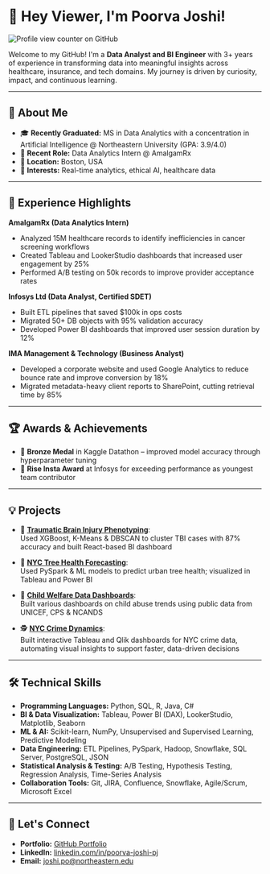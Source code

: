 # 👋 Hey Viewer, I'm Poorva Joshi!

![Profile view counter on GitHub](https://komarev.com/ghpvc/?username=poorva-pjoshi&style=for-the-badge)

Welcome to my GitHub! I'm a **Data Analyst and BI Engineer** with 3+ years of experience in transforming data into meaningful insights across healthcare, insurance, and tech domains. My journey is driven by curiosity, impact, and continuous learning.

---

## 🚀 About Me
- 🎓 **Recently Graduated:** MS in Data Analytics with a concentration in Artificial Intelligence @ Northeastern University (GPA: 3.9/4.0)
- 💼 **Recent Role:** Data Analytics Intern @ AmalgamRx
- 📍 **Location:** Boston, USA
- 🌱 **Interests:** Real-time analytics, ethical AI, healthcare data

---

## 🏢 Experience Highlights

**AmalgamRx (Data Analytics Intern)**  
- Analyzed 15M healthcare records to identify inefficiencies in cancer screening workflows  
- Created Tableau and LookerStudio dashboards that increased user engagement by 25%  
- Performed A/B testing on 50k records to improve provider acceptance rates  

**Infosys Ltd (Data Analyst, Certified SDET)**   
- Built ETL pipelines that saved $100k in ops costs  
- Migrated 50+ DB objects with 95% validation accuracy  
- Developed Power BI dashboards that improved user session duration by 12%  

**IMA Management & Technology (Business Analyst)**  
- Developed a corporate website and used Google Analytics to reduce bounce rate and improve conversion by 18%  
- Migrated metadata-heavy client reports to SharePoint, cutting retrieval time by 85%

---

## 🏆 Awards & Achievements
- 🥉 **Bronze Medal** in Kaggle Datathon – improved model accuracy through hyperparameter tuning  
- 🏅 **Rise Insta Award** at Infosys for exceeding performance as youngest team contributor  

---

## 💡 Projects

- 🧠 [**Traumatic Brain Injury Phenotyping**](https://github.com/poorva-pjoshi/Traumatic-Brain-Injury-Digital-Phenotyping-Platform):  
  Used XGBoost, K-Means & DBSCAN to cluster TBI cases with 87% accuracy and built React-based BI dashboard

- 🌳 [**NYC Tree Health Forecasting**](https://github.com/poorva-pjoshi/nyc_tree_health_forecasting_bigdata):  
  Used PySpark & ML models to predict urban tree health; visualized in Tableau and Power BI

- 👧 [**Child Welfare Data Dashboards**](https://public.tableau.com/app/profile/poorva.joshi/viz/MapVisualizationsshowingvariousChildAbusestoriesintheyears20192020and2021/Story1):  
  Built various dashboards on child abuse trends using public data from UNICEF, CPS & NCANDS

- 🕵️ [**NYC Crime Dynamics**](https://public.tableau.com/app/profile/poorva.joshi/viz/NYCCrimesin2023/NYCCrimeStory):  
  Built interactive Tableau and Qlik dashboards for NYC crime data, automating visual insights to support faster, data-driven decisions
  
---

## 🛠️ Technical Skills

- **Programming Languages:** Python, SQL, R, Java, C#
- **BI & Data Visualization:** Tableau, Power BI (DAX), LookerStudio, Matplotlib, Seaborn
- **ML & AI:** Scikit-learn, NumPy, Unsupervised and Supervised Learning, Predictive Modeling
- **Data Engineering:** ETL Pipelines, PySpark, Hadoop, Snowflake, SQL Server, PostgreSQL, JSON
- **Statistical Analysis & Testing:** A/B Testing, Hypothesis Testing, Regression Analysis, Time-Series Analysis
- **Collaboration Tools:** Git, JIRA, Confluence, Snowflake, Agile/Scrum, Microsoft Excel

---

## 🔗 Let's Connect
- **Portfolio:** [GitHub Portfolio](https://poorva-pjoshi.github.io/)
- **LinkedIn:** [linkedin.com/in/poorva-joshi-pj](https://www.linkedin.com/in/poorva-joshi-pj/)
- **Email:** joshi.po@northeastern.edu

<!--
**poorva-pjoshi/poorva-pjoshi** is a ✨ _special_ ✨ repository because its `README.md` (this file) appears on your GitHub profile.

Here are some ideas to get you started:

- 🔭 I’m currently working on ...
- 🌱 I’m currently learning ...
- 👯 I’m looking to collaborate on ...
- 🤔 I’m looking for help with ...
- 💬 Ask me about ...
- 📫 How to reach me: ...
- 😄 Pronouns: ...
- ⚡ Fun fact: ...
-->


<!--
**poorva-pjoshi/poorva-pjoshi** is a ✨ _special_ ✨ repository because its `README.md` (this file) appears on your GitHub profile.

Here are some ideas to get you started:

- 🔭 I’m currently working on ...
- 🌱 I’m currently learning ...
- 👯 I’m looking to collaborate on ...
- 🤔 I’m looking for help with ...
- 💬 Ask me about ...
- 📫 How to reach me: ...
- 😄 Pronouns: ...
- ⚡ Fun fact: ...
-->
